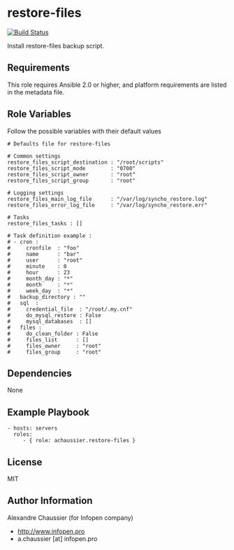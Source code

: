 restore-files
=============

[![Build Status](https://travis-ci.org/infOpen/ansible-role-restore-files.svg?branch=master)](https://travis-ci.org/infOpen/ansible-role-restore-files)

Install restore-files backup script.

Requirements
------------

This role requires Ansible 2.0 or higher, and platform requirements are listed
in the metadata file.

Role Variables
--------------

Follow the possible variables with their default values

    # Defaults file for restore-files

    # Common settings
    restore_files_script_destination : "/root/scripts"
    restore_files_script_mode        : "0700"
    restore_files_script_owner       : "root"
    restore_files_script_group       : "root"

    # Logging settings
    restore_files_main_log_file      : "/var/log/syncho_restore.log"
    restore_files_error_log_file     : "/var/log/syncho_restore.err"

    # Tasks
    restore_files_tasks : []

    # Task definition example :
    # - cron :
    #     cronfile  : "foo"
    #     name      : "bar"
    #     user      : "root"
    #     minute    : 0
    #     hour      : 23
    #     month_day : "*"
    #     month     : "*"
    #     week_day  : "*"
    #   backup_directory : ""
    #   sql  :
    #     credential_file  : "/root/.my.cnf"
    #     do_mysql_restore : False
    #     mysql_databases  : []
    #   files :
    #     do_clean_folder : False
    #     files_list      : []
    #     files_owner     : "root"
    #     files_group     : "root"


Dependencies
------------

None

Example Playbook
----------------

    - hosts: servers
      roles:
         - { role: achaussier.restore-files }

License
-------

MIT

Author Information
------------------

Alexandre Chaussier (for Infopen company)
- http://www.infopen.pro
- a.chaussier [at] infopen.pro
